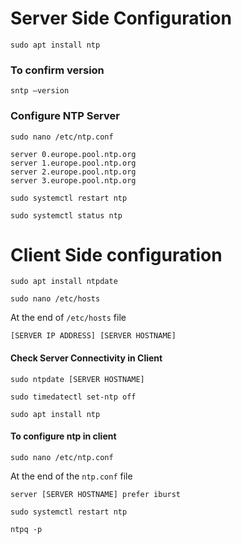
<body>

<h1>Server Side Configuration</h1>

<pre><code>sudo apt install ntp</code></pre>

<h3>To confirm version</h3>
<pre><code>sntp –version</code></pre>

<h3>Configure NTP Server</h3>
<pre><code>sudo nano /etc/ntp.conf</code></pre>
<pre><code>server 0.europe.pool.ntp.org
server 1.europe.pool.ntp.org
server 2.europe.pool.ntp.org
server 3.europe.pool.ntp.org</code></pre>

<pre><code>sudo systemctl restart ntp</code></pre>
<pre><code>sudo systemctl status ntp</code></pre>

<h1>Client Side configuration</h1>
<pre><code>sudo apt install ntpdate</code></pre>
<pre><code>sudo nano /etc/hosts</code></pre>
<p>At the end of <code>/etc/hosts</code> file</p>
<pre><code>[SERVER IP ADDRESS] [SERVER HOSTNAME]</code></pre>

<h4>Check Server Connectivity in Client</h4>
<pre><code>sudo ntpdate [SERVER HOSTNAME]</code></pre>

<pre><code>sudo timedatectl set-ntp off</code></pre>

<pre><code>sudo apt install ntp</code></pre>

<h4>To configure ntp in client</h4>
<pre><code>sudo nano /etc/ntp.conf</code></pre>
<p>At the end of the <code>ntp.conf</code> file</p>
<pre><code>server [SERVER HOSTNAME] prefer iburst</code></pre>

<pre><code>sudo systemctl restart ntp</code></pre>
<pre><code>ntpq -p</code></pre>
</body>

